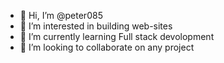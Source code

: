 - 👋 Hi, I’m @peter085
- 👀 I’m interested in building web-sites
- 🌱 I’m currently learning Full stack devolopment
- 💞️ I’m looking to collaborate on any project

<!---
peter085/peter085 is a ✨ special ✨ repository because its `README.md` (this file) appears on your GitHub profile.
You can click the Preview link to take a look at your changes.
--->
